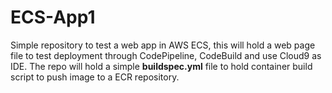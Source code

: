 # ECS-App1
Simple repository to test a web app in AWS ECS, this will hold a web page file to test deployment through CodePipeline, CodeBuild and use Cloud9 as IDE. The repo will hold a simple **buildspec.yml** file to hold container build script to push image to a ECR repository.

